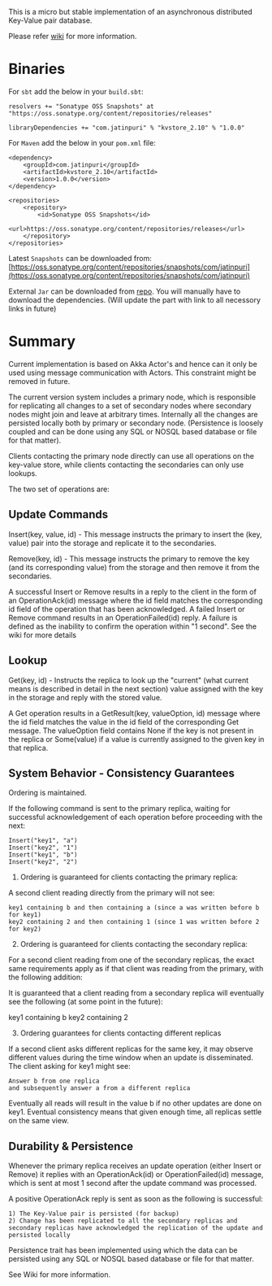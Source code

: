 This is a micro but stable implementation of an asynchronous distributed Key-Value pair database. 

Please refer [wiki](https://github.com/purijatin/Distributed-Key-Value-DB/wiki/Overview) for more information.

Binaries
========

For `sbt` add the below in your `build.sbt`:
	
	resolvers += "Sonatype OSS Snapshots" at "https://oss.sonatype.org/content/repositories/releases"

	libraryDependencies += "com.jatinpuri" % "kvstore_2.10" % "1.0.0"

For `Maven` add the below in your `pom.xml` file:

	<dependency>
		<groupId>com.jatinpuri</groupId>
		<artifactId>kvstore_2.10</artifactId>
		<version>1.0.0</version>
	</dependency>
	
	<repositories>
		<repository>
			<id>Sonatype OSS Snapshots</id>
			<url>https://oss.sonatype.org/content/repositories/releases</url>
		</repository>
	</repositories>

Latest `Snapshots` can be downloaded from: [https://oss.sonatype.org/content/repositories/snapshots/com/jatinpuri](https://oss.sonatype.org/content/repositories/snapshots/com/jatinpuri)

External `Jar` can be downloaded from [repo](https://oss.sonatype.org/content/repositories/snapshots/com/jatinpuri/kvstore_2.10/1.0.0-SNAPSHOT/). You will manually have to download the dependencies. (Will update the part with link to all necessory links in future)



Summary
=======

Current implementation is based on Akka Actor's and hence can it only be used using message communication with Actors. This constraint might be removed in future.

The current version system includes a primary node, which is responsible for replicating all changes to a set of secondary nodes where secondary nodes might join and leave at arbitrary times. Internally all the changes are persisted locally both by primary or secondary node. (Persistence is loosely coupled and can be done using any SQL or NOSQL based database or file for that matter).

Clients contacting the primary node directly can use all operations on the key-value store, while clients contacting the secondaries can only use lookups.

The two set of operations are:

Update Commands
---------------
Insert(key, value, id) - This message instructs the primary to insert the (key, value) pair into the storage and replicate it to the secondaries.

Remove(key, id) - This message instructs the primary to remove the key (and its corresponding value) from the storage and then remove it from the secondaries.

A successful Insert or Remove results in a reply to the client in the form of an OperationAck(id) message where the id field matches the corresponding id field of the operation that has been acknowledged.
A failed Insert or Remove command results in an OperationFailed(id) reply. A failure is defined as the inability to confirm the operation within "1 second". See the wiki for more details

Lookup
-------
Get(key, id) - Instructs the replica to look up the "current" (what current means is described in detail in the next section) value assigned with the key in the storage and reply with the stored value.

A Get operation results in a GetResult(key, valueOption, id) message where the id field matches the value in the id field of the corresponding Get message. The valueOption field contains None if the key is not present in the replica or Some(value) if a value is currently assigned to the given key in that replica.

System Behavior - Consistency Guarantees
----------------------------------------
Ordering is maintained.

If the following command is sent to the primary replica, waiting for successful acknowledgement of each operation before proceeding with the next:

	Insert("key1", "a")
	Insert("key2", "1")
	Insert("key1", "b")
	Insert("key2", "2")

1) Ordering is guaranteed for clients contacting the primary replica:

A second client reading directly from the primary will not see:

	key1 containing b and then containing a (since a was written before b for key1)
	key2 containing 2 and then containing 1 (since 1 was written before 2 for key2)

2) Ordering is guaranteed for clients contacting the secondary replica:

For a second client reading from one of the secondary replicas, the exact same requirements apply as if that client was reading from the primary, with the following addition:

It is guaranteed that a client reading from a secondary replica will eventually see the following (at some point in the future):

key1 containing b
key2 containing 2

3) Ordering guarantees for clients contacting different replicas

If a second client asks different replicas for the same key, it may observe different values during the time window when an update is disseminated. The client asking for key1 might see:

	Answer b from one replica
	and subsequently answer a from a different replica

Eventually all reads will result in the value b if no other updates are done on key1. Eventual consistency means that given enough time, all replicas settle on the same view. 


Durability & Persistence
------------------------

Whenever the primary replica receives an update operation (either Insert or Remove) it replies with an OperationAck(id) or OperationFailed(id) message, which is sent at most 1 second after the update command was processed. 

A positive OperationAck reply is sent as soon as the following is successful:

	1) The Key-Value pair is persisted (for backup)
	2) Change has been replicated to all the secondary replicas and secondary replicas have acknowledged the replication of the update and persisted locally

Persistence trait has been implemented using which the data can be persisted using any SQL or NOSQL based database or file for that matter.

See Wiki for more information.
